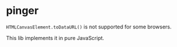 # pinger

`HTMLCanvasElement.toDataURL()` is not supported for some browsers.

This lib implements it in pure JavaScript.
